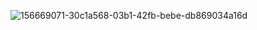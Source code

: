 ![156669071-30c1a568-03b1-42fb-bebe-db869034a16d](https://user-images.githubusercontent.com/77302093/158068633-ca572627-eda2-48ec-a167-1091636206fd.png)
